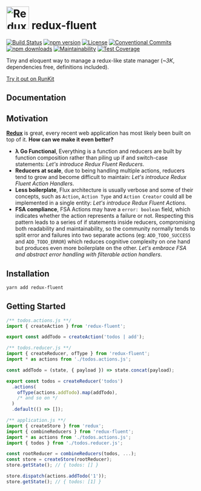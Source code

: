 # <a href='https://github.com/hitmands/redux-fluent'><img src='https://raw.githubusercontent.com/hitmands/redux-fluent/master/redux-fluent-logo.png' height='60' alt='Redux Fluent' aria-label='https://github.com/hitmands/redux-fluent' /></a> redux-fluent
[![Build Status](https://travis-ci.org/hitmands/redux-fluent.svg?branch=master)](https://travis-ci.org/hitmands/redux-fluent)
[![npm version](https://img.shields.io/npm/v/redux-fluent.svg)](https://www.npmjs.com/package/redux-fluent)
[![License](https://img.shields.io/npm/l/redux-fluent.svg)](https://github.com/hitmands/redux-fluent/blob/master/LICENSE)
[![Conventional Commits](https://img.shields.io/badge/Conventional%20Commits-1.0.0-yellow.svg)](https://conventionalcommits.org)
[![npm downloads](https://img.shields.io/npm/dm/redux-fluent.svg)](https://www.npmjs.com/package/redux-fluent)
[![Maintainability](https://api.codeclimate.com/v1/badges/474e33d67c5fa25495ec/maintainability)](https://codeclimate.com/github/hitmands/redux-fluent/maintainability)
[![Test Coverage](https://api.codeclimate.com/v1/badges/474e33d67c5fa25495ec/test_coverage)](https://codeclimate.com/github/hitmands/redux-fluent/test_coverage)


Tiny and eloquent way to manage a redux-like state manager (*~3K*, dependencies free, definitions included).

[Try it out on RunKit](https://runkit.com/hitmands/redux-fluent-playground)


## Documentation


## Motivation

**[Redux](https://redux.js.org/)** is great, every recent web application has most likely been built on top of it. **How can we make it even better?**

 - **λ Go Functional**, Everything is a function and reducers are built by function composition rather than piling up if and switch-case statements: *Let's introduce Redux Fluent Reducers*.
 - **Reducers at scale**, due to being handling multiple actions, reducers tend to grow and become difficult to maintain: *Let's introduce Redux Fluent Action Handlers*.
 - **Less boilerplate**, Flux architecture is usually verbose and some of their concepts, such as `Action`, `Action Type` and `Action Creator` could all be implemented in a single entity: *Let's introduce Redux Fluent Actions*.
 - **FSA compliance**, FSA Actions may have a `error: boolean` field, which indicates whether the action represents a failure or not. Respecting this pattern leads to a series of if statements inside reducers, compromising both readability and maintainability, so the community normally tends to split error and failures into two separate actions (eg: `ADD_TODO_SUCCESS` and `ADD_TODO_ERROR`) which reduces cognitive complexity on one hand but produces even more boilerplate on the other. *Let's embrace FSA and abstract error handling with filterable action handlers*.

## Installation

```bash
yarn add redux-fluent
```

## Getting Started

```javascript
/** todos.actions.js **/
import { createAction } from 'redux-fluent';

export const addTodo = createAction('todos | add');
```

```javascript
/** todos.reducer.js **/
import { createReducer, ofType } from 'redux-fluent';
import * as actions from './todos.actions.js';

const addTodo = (state, { payload }) => state.concat(payload);

export const todos = createReducer('todos')
  .actions(
    ofType(actions.addTodo).map(addTodo),
    /* and so on */
  )
  .default(() => []); 
```

```javascript
/** application.js **/
import { createStore } from 'redux';
import { combineReducers } from 'redux-fluent';
import * as actions from './todos.actions.js';
import { todos } from './todos.reducer.js';

const rootReducer = combineReducers(todos, ...);
const store = createStore(rootReducer);
store.getState(); // { todos: [] }

store.dispatch(actions.addTodo('1'));
store.getState(); // { todos: [1] }
```
